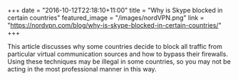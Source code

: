 +++
date = "2016-10-12T22:18:10+11:00"
title = "Why is Skype blocked in certain countries"
featured_image = "/images/nordVPN.png"
link = "https://nordvpn.com/blog/why-is-skype-blocked-in-certain-countries/"
+++

This article discusses why some countries decide to block all traffic from particular virtual communication sources and how to bypass their firewalls. Using these techniques may be illegal in some countries, so you may not be acting in the most professional manner in this way.
